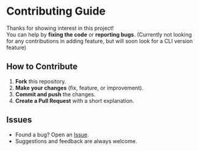 # Contributing Guide

Thanks for showing interest in this project!  
You can help by **fixing the code** or **reporting bugs**. (Currently not looking for any contributions in adding feature, but will soon look for a CLI version feature)

## How to Contribute

1. **Fork** this repository.
2. **Make your changes** (fix, feature, or improvement).
3. **Commit and push** the changes.
4. **Create a Pull Request** with a short explanation.


## Issues

- Found a bug? Open an [Issue](https://github.com/obitouka/InstagramPrivSniffer/issues).
- Suggestions and feedback are always welcome.

